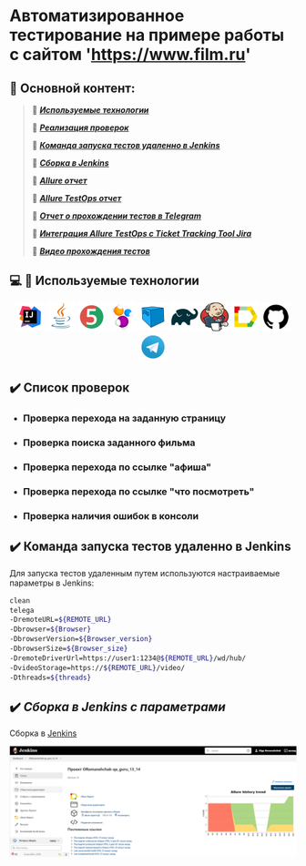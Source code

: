 # Автоматизированное тестирование на примере работы с сайтом 'https://www.film.ru'
## :bookmark_tabs: Основной контент:
> :radio_button: [***Используемые технологии***](#computer-mag_right-используемые-технологии)
>
> :radio_button: [***Реализация проверок***](#ballot_box_with_check-реализация-проверок)
>
> :radio_button: [***Команда запуска тестов удаленно в Jenkins***](#repeat_one-команда-запуска-тестов-удаленно-в-Jenkins)
>
> :radio_button: [***Сборка в Jenkins***](#package-сборка-в-jenkins)
>
> :radio_button: [***Allure отчет***](#bar_chart-allure-отчет)
>
> :radio_button: [***Allure TestOps отчет***](#chart_with_upwards_trend-allure-testOps-отчет)
>
> :radio_button: [***Отчет о прохождении тестов в Telegram***](#envelope-отчет-о-прохождении-тестов-в-telegram)
>
> :radio_button: [***Интеграция Allure TestOps с Ticket Tracking Tool Jira***](#link-интеграция-allure-testOps-с-ticket-tracking-tool-jira)
>
> :radio_button: [***Видео прохождения тестов***](#clapper-видео-прохождения-тестов)
>

## :computer: :brain: **Используемые технологии**

<div align="center">
<a href="https://www.jetbrains.com/idea/"><img alt="InteliJ IDEA" height="50" src="attachments/IntelliJ.svg" width="50"/></a>
<a href="https://www.java.com/"><img alt="Java" height="50" src="attachments/Java.svg" width="50"/></a>
<a href="https://junit.org/junit5/"><img alt="JUnit 5" height="50" src="attachments/JUnit5.svg" width="50"/></a>
<a href="https://selenide.org/"><img alt="Selenide" height="50" src="attachments/Selenide.svg" width="50"/></a>
<a href="https://aerokube.com/selenoid/"><img alt="Selenoid" height="50" src="attachments/Selenoid.svg" width="50"/></a>
<a href="https://gradle.org/"><img alt="Gradle" height="50" src="attachments/Gradle.svg" width="50"/></a>
<a href="https://www.jenkins.io/"><img alt="Jenkins" height="50" src="attachments/Jenkins.svg" width="50"/></a>
<a href="https://github.com/allure-framework/"><img alt="Allure" height="50" src="attachments/AllureReport.svg" width="50"/></a>
<a href="https://github.com/"><img alt="GitHub" height="50" src="attachments/github.svg" width="50"/></a>
<a href="https://telegram.org/"><img alt="Telegram" height="50" src="attachments/Telegram.svg" width="50"/></a>
</div>


## :heavy_check_mark: **Список проверок**
* ### Проверка перехода на заданную страницу
* ### Проверка поиска заданного фильма
* ### Проверка перехода по ссылке "афиша"
* ### Проверка перехода по ссылке "что посмотреть"
* ### Проверка наличия ошибок в консоли

## :heavy_check_mark: **Команда запуска тестов удаленно в Jenkins**

Для запуска тестов удаленным путем используются настраиваемые параметры в Jenkins:
```bash
clean 
telega
-DremoteURL=${REMOTE_URL}
-Dbrowser=${Browser}
-DbrowserVersion=${Browser_version}
-DbrowserSize=${Browser_size}
-DremoteDriverUrl=https://user1:1234@${REMOTE_URL}/wd/hub/
-DvideoStorage=https://${REMOTE_URL}/video/
-Dthreads=${threads}
```

## :heavy_check_mark: _Сборка в Jenkins с параметрами_
<p></a> Сборка в <a target="_blank" href="https://jenkins.autotests.cloud/job/ORomanshchak-qa_guru_13_14/">Jenkins</a><p>

<p align="center">
  <img src="attachments/jenkins.jpg" width="800">
</p>